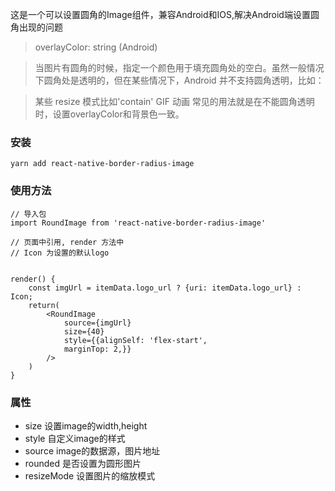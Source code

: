 这是一个可以设置圆角的Image组件，兼容Android和IOS,解决Android端设置圆角出现的问题
> overlayColor: string (Android)

> 当图片有圆角的时候，指定一个颜色用于填充圆角处的空白。虽然一般情况下圆角处是透明的，但在某些情况下，Android 并不支持圆角透明，比如：

> 某些 resize 模式比如'contain'
> GIF 动画
> 常见的用法就是在不能圆角透明时，设置overlayColor和背景色一致。

### 安装
```
yarn add react-native-border-radius-image
```
### 使用方法
```
// 导入包
import RoundImage from 'react-native-border-radius-image'

// 页面中引用, render 方法中
// Icon 为设置的默认logo


render() {
    const imgUrl = itemData.logo_url ? {uri: itemData.logo_url} : Icon;
    return(
        <RoundImage
            source={imgUrl}
            size={40}
            style={{alignSelf: 'flex-start',
            marginTop: 2,}}
        />
    )
}
```

### 属性
- size 设置image的width,height
- style 自定义image的样式
- source image的数据源，图片地址
- rounded 是否设置为圆形图片
- resizeMode 设置图片的缩放模式